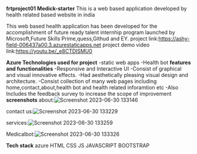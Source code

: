 **frtproject01**
**Medick-starter**
This is a web based application developed by health related based website in india

This web based health application has been developed for the accomplishment of future ready talent internhip program launched by Microsoft,Future Skills Prime,quess,Githud and EY.
project link:https://ashy-field-006437a00.3.azurestaticapps.net
project demo video link:https://youtu.be/_e8CTDlSMU0

**Azure Technologies used for project**
-static web apps
-Health bot
**features and functionalities**
-Responsive and Interactive UI -Consist of graphical and visual innovative effects. -Had aesthetically pleasing visual design and architecture. -Consist collection of many web pages including home,contact,about,health bot and health related inforamtion etc -Also Includes the feedback survey to increase the scope of improvement
**screenshots**
about:![Screenshot 2023-06-30 133146](https://github.com/GunaSekharRavupalli/gunasekharfrtproject001/assets/111333435/06fd9d24-ef43-41af-991f-f2b1c488840d)

contact us:![Screenshot 2023-06-30 133229](https://github.com/GunaSekharRavupalli/gunasekharfrtproject001/assets/111333435/28cf6359-a494-4a82-ba93-eacea6186d24)

services:![Screenshot 2023-06-30 133259](https://github.com/GunaSekharRavupalli/gunasekharfrtproject001/assets/111333435/38bb83e9-6876-4291-ae8d-47799ca9f615)

Medicalbot:![Screenshot 2023-06-30 133326](https://github.com/GunaSekharRavupalli/gunasekharfrtproject001/assets/111333435/39556e04-155b-427a-878d-ffaf05b21393)

**Tech stack**
azure
HTML
CSS
JS
JAVASCRIPT
BOOTSTRAP
